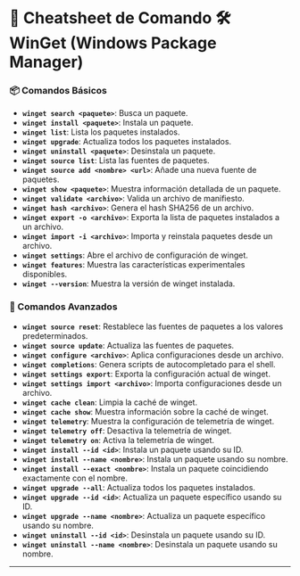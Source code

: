 # 📝 Cheatsheet de Comando 🛠️ WinGet (Windows Package Manager)

### 📦 Comandos Básicos

- **`winget search <paquete>`**: Busca un paquete.
- **`winget install <paquete>`**: Instala un paquete.
- **`winget list`**: Lista los paquetes instalados.
- **`winget upgrade`**: Actualiza todos los paquetes instalados.
- **`winget uninstall <paquete>`**: Desinstala un paquete.
- **`winget source list`**: Lista las fuentes de paquetes.
- **`winget source add <nombre> <url>`**: Añade una nueva fuente de paquetes.
- **`winget show <paquete>`**: Muestra información detallada de un paquete.
- **`winget validate <archivo>`**: Valida un archivo de manifiesto.
- **`winget hash <archivo>`**: Genera el hash SHA256 de un archivo.
- **`winget export -o <archivo>`**: Exporta la lista de paquetes instalados a un archivo.
- **`winget import -i <archivo>`**: Importa y reinstala paquetes desde un archivo.
- **`winget settings`**: Abre el archivo de configuración de winget.
- **`winget features`**: Muestra las características experimentales disponibles.
- **`winget --version`**: Muestra la versión de winget instalada.

### 🔧 Comandos Avanzados

- **`winget source reset`**: Restablece las fuentes de paquetes a los valores predeterminados.
- **`winget source update`**: Actualiza las fuentes de paquetes.
- **`winget configure <archivo>`**: Aplica configuraciones desde un archivo.
- **`winget completions`**: Genera scripts de autocompletado para el shell.
- **`winget settings export`**: Exporta la configuración actual de winget.
- **`winget settings import <archivo>`**: Importa configuraciones desde un archivo.
- **`winget cache clean`**: Limpia la caché de winget.
- **`winget cache show`**: Muestra información sobre la caché de winget.
- **`winget telemetry`**: Muestra la configuración de telemetría de winget.
- **`winget telemetry off`**: Desactiva la telemetría de winget.
- **`winget telemetry on`**: Activa la telemetría de winget.
- **`winget install --id <id>`**: Instala un paquete usando su ID.
- **`winget install --name <nombre>`**: Instala un paquete usando su nombre.
- **`winget install --exact <nombre>`**: Instala un paquete coincidiendo exactamente con el nombre.
- **`winget upgrade --all`**: Actualiza todos los paquetes instalados.
- **`winget upgrade --id <id>`**: Actualiza un paquete específico usando su ID.
- **`winget upgrade --name <nombre>`**: Actualiza un paquete específico usando su nombre.
- **`winget uninstall --id <id>`**: Desinstala un paquete usando su ID.
- **`winget uninstall --name <nombre>`**: Desinstala un paquete usando su nombre.

---


